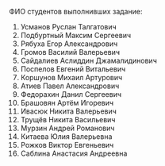 ФИО студентов выполнивших задание:
1. Усманов Руслан Талгатович
2. Подбуртный Максим Сергеевич
3. Рябуха Егор Александрович
4. Громов Василий Валерьевич
5. Сайдалиев Аслиддин Джамалидинович
6. Поспелов Евгений Витальевич
7. Коршунов Михаил Артурович
8. Атиев Павел Александрович
9. Федорахин Данил Сергеевич
10. Брашовян Артём Игоревич
11. Ивасюк Никита Валерьевич
12. Трущёв Никита Васильевич
13. Мурзин Андрей Романович
14. Китаева Юлия Валерьевна
15. Рожков Виктор Евгеньевич
16. Саблина Анастасия Андреевна
